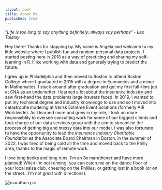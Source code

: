 ```yaml
---
layout: post
title: About Me
published: true
---
```

_"Life is too long to say anything definitely; always say perhaps"_ - _Leo Tolstoy_

Hey there! Thanks for stopping by. My name is Angela and welcome to my little website where I publish fun and random personal data projects. I started posting here in 2018 as a way of practicing and sharing my self-learning in R. I like working with data and generally trying to predict the future.

I grew up in Philadelphia and then moved to Boston to attend Boston College where I graduated in 2015 with a degree in Economics and a minor in Mathematics. I stuck around after graduation and got my first full-time job at CNA as an underwriter. I learned a lot about the insurance industry and saw first-hand the data problems large insurers faced. In 2019, I wanted to put my technical degree and industry knowledge to use and so I moved into catastrophe modeling at Verisk Extreme Event Solutions (formerly AIR Worldwide). As I learned more and grew in my role, I took on more responsiblity to oversee consulting work for some of our biggest clients and took charge of our data services group with the aim to streamline the process of getting big and messy data into our model. I was also fortunate to have the opportunity to lead the _Insurance Industry Charitable Foundation_ as the Associate Board Chairman in Boston. In the summer of 2022, I was tired of being cold all the time and moved back to the Philly area, thanks to the magic of remote work.

I love long books and long runs. I'm an 8x marathoner and have more planned! When I'm not running, you can catch me on the dance floor of your local salsa club, cheering on the Phillies, or getting lost in a book (or on the street...I'm not great with directions).


![marathon pic]({{site.baseurl}}/img/marathon%20pic.jpg)
